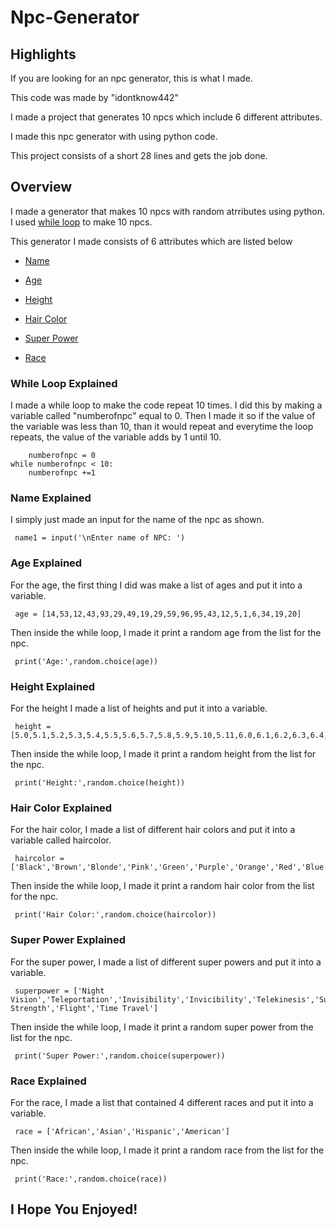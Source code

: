 # Npc-Generator

## Highlights

 If you are looking for an npc generator, this is what I made.

 This code was made by "idontknow442"
  
 I made a project that generates 10 npcs which include 6 different attributes.
 
 I made this npc generator with using python code.
 
 This project consists of a short 28 lines and gets the job done.

## Overview

I made a generator that makes 10 npcs with random atrributes using python. I used [while loop](#While-Loop-Explained) to make 10 npcs.

This generator I made consists of 6 attributes which are listed below

 - [Name](#Name-Explained)
 
 - [Age](#Age-Explained)
 
 - [Height](#Height-Explained)
 
 - [Hair Color](#Hair-Color-Explained)
 
 - [Super Power](#Super-Power-Explained)
 
 - [Race](#Race-Explained)

### While Loop Explained

 I made a while loop to make the code repeat 10 times. I did this by making a variable called "numberofnpc" equal to 0. Then I made it so
 if the value of the variable was less than 10, than it would repeat and everytime the loop repeats, the value of the variable adds by 1 until 10.
     
        numberofnpc = 0
    while numberofnpc < 10:
        numberofnpc +=1

### Name Explained

 I simply just made an input for the name of the npc as shown.

     name1 = input('\nEnter name of NPC: ')

### Age Explained

 For the age, the first thing I did was make a list of ages and put it into a variable.

     age = [14,53,12,43,93,29,49,19,29,59,96,95,43,12,5,1,6,34,19,20]

 Then inside the while loop, I made it print a random age from the list for the npc.

     print('Age:',random.choice(age))

 ### Height Explained
 
 For the height I made a list of heights and put it into a variable.

     height = [5.0,5.1,5.2,5.3,5.4,5.5,5.6,5.7,5.8,5.9,5.10,5.11,6.0,6.1,6.2,6.3,6.4,6.5,6.6]

 Then inside the while loop, I made it print a random height from the list for the npc.

     print('Height:',random.choice(height))

 ### Hair Color Explained

 For the hair color, I made a list of different hair colors and put it into a variable called haircolor.

     haircolor = ['Black','Brown','Blonde','Pink','Green','Purple','Orange','Red','Blue']
 
 Then inside the while loop, I made it print a random hair color from the list for the npc.

     print('Hair Color:',random.choice(haircolor))

 ### Super Power Explained

 For the super power, I made a list of different super powers and put it into a variable.

     superpower = ['Night Vision','Teleportation','Invisibility','Invicibility','Telekinesis','Super Strength','Flight','Time Travel']
 
 Then inside the while loop, I made it print a random super power from the list for the npc.

     print('Super Power:',random.choice(superpower))

 ### Race Explained

 For the race, I made a list that contained 4 different races and put it into a variable.

     race = ['African','Asian','Hispanic','American']
 
 Then inside the while loop, I made it print a random race from the list for the npc.

     print('Race:',random.choice(race))

 ## I Hope You Enjoyed!
